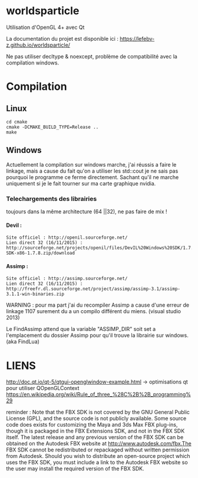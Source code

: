 # worldsparticle

Utilisation d'OpenGL 4+ avec Qt

La documentation du projet est disponible ici : https://lefebv-z.github.io/worldsparticle/

Ne pas utiliser decltype & noexcept, problème de compatibilité avec la compilation windows.

# Compilation

## Linux

```shell
cd cmake
cmake -DCMAKE_BUILD_TYPE=Release ..
make
```

## Windows

Actuellement la compilation sur windows marche, j'ai réussis a faire le linkage, mais a cause du fait qu'on a utiliser les std::cout je ne sais pas pourquoi le programme ce ferme directement. Sachant qu'il ne marche uniquement si je le fait tourner sur ma carte graphique nvidia.

### Telechargements des librairies

toujours dans la même architecture (64 ||32), ne pas faire de mix !

#### Devil :

    Site officiel : http://openil.sourceforge.net/
    Lien direct 32 (16/11/2015) : http://sourceforge.net/projects/openil/files/DevIL%20Windows%20SDK/1.7.8/DevIL-SDK-x86-1.7.8.zip/download

#### Assimp :

    Site officiel : http://assimp.sourceforge.net/
    Lien direct 32 (16/11/2015) : http://freefr.dl.sourceforge.net/project/assimp/assimp-3.1/assimp-3.1.1-win-binaries.zip

WARNING : pour ma part j'ai du recompiler Assimp a cause d'une erreur de linkage 1107 surement du a un compilo différent du miens. (visual studio 2013)

Le FindAssimp attend que la variable "ASSIMP_DIR" soit set a l'emplacement du dossier Assimp pour qu'il trouve la librairie sur windows. (aka FindLua)

# LIENS
http://doc.qt.io/qt-5/qtgui-openglwindow-example.html -> optimisations qt pour utiliser QOpenGLContext
https://en.wikipedia.org/wiki/Rule_of_three_%28C%2B%2B_programming%29

reminder : Note that the FBX SDK is not covered by the GNU General Public License (GPL), and the source code is not publicly available. Some source code does exists for customizing the Maya and 3ds Max FBX plug-ins, though it is packaged in the FBX Extensions SDK, and not in the FBX SDK itself. The latest release and any previous version of the FBX SDK can be obtained on the Autodesk FBX website at http://www.autodesk.com/fbx.The FBX SDK cannot be redistributed or repackaged without written permission from Autodesk. Should you wish to distribute an open-source project which uses the FBX SDK, you must include a link to the Autodesk FBX website so the user may install the required version of the FBX SDK.
